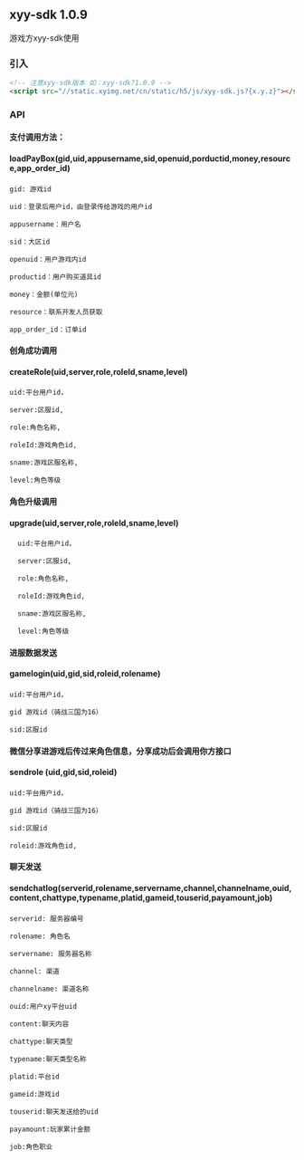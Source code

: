 ## xyy-sdk 1.0.9

游戏方xyy-sdk使用

### 引入
```html
<!-- 注意xyy-sdk版本 如：xyy-sdk?1.0.9 -->
<script src="//static.xyimg.net/cn/static/h5/js/xyy-sdk.js?{x.y.z}"></script>
```
### API

#### 支付调用方法：

#### loadPayBox(gid,uid,appusername,sid,openuid,porductid,money,resource,app_order_id)

    gid: 游戏id

    uid：登录后用户id，由登录传给游戏的用户id

    appusername：用户名

    sid：大区id

    openuid：用户游戏内id

    productid：用户购买道具id

    money：金额(单位元)

    resource：联系开发人员获取

    app_order_id：订单id

#### 创角成功调用

#### createRole(uid,server,role,roleId,sname,level)

    uid:平台用户id，

    server:区服id,

    role:角色名称,

    roleId:游戏角色id,

    sname:游戏区服名称,

    level:角色等级

#### 角色升级调用

#### upgrade(uid,server,role,roleId,sname,level)

      uid:平台用户id，

      server:区服id,

      role:角色名称,

      roleId:游戏角色id,

      sname:游戏区服名称,

      level:角色等级

#### 进服数据发送

#### gamelogin(uid,gid,sid,roleid,rolename)

    uid:平台用户id，

    gid 游戏id（骑战三国为16）

    sid:区服id

#### 微信分享进游戏后传过来角色信息，分享成功后会调用你方接口

#### sendrole (uid,gid,sid,roleid) 

    uid:平台用户id，

    gid 游戏id（骑战三国为16）

    sid:区服id

    roleid:游戏角色id,

#### 聊天发送

#### sendchatlog(serverid,rolename,servername,channel,channelname,ouid,content,chattype,typename,platid,gameid,touserid,payamount,job)

    serverid: 服务器编号

    rolename: 角色名

    servername: 服务器名称

    channel: 渠道

    channelname: 渠道名称

    ouid:用户xy平台uid

    content:聊天内容

    chattype:聊天类型

    typename:聊天类型名称

    platid:平台id

    gameid:游戏id

    touserid:聊天发送给的uid

    payamount:玩家累计金额

    job:角色职业

